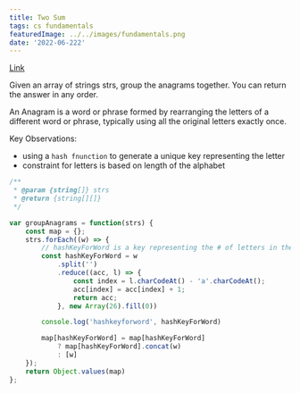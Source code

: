 ```yaml
---
title: Two Sum
tags: cs fundamentals
featuredImage: ../../images/fundamentals.png
date: '2022-06-222'
---
```

[Link](https://leetcode.com/problems/group-anagrams/)

Given an array of strings strs, group the anagrams together. You can return the answer in any order.

An Anagram is a word or phrase formed by rearranging the letters of a different word or phrase, typically using all the original letters exactly once.

Key Observations:
- using a `hash fnunction` to generate a unique key representing the letter
- constraint for letters is based on length of the alphabet

```javascript
/**
 * @param {string[]} strs
 * @return {string[][]}
 */

var groupAnagrams = function(strs) {
    const map = {};
    strs.forEach((w) => {
        // hashKeyForWord is a key representing the # of letters in the word
        const hashKeyForWord = w
            .split('')
            .reduce((acc, l) => {
                const index = l.charCodeAt() - 'a'.charCodeAt();
                acc[index] = acc[index] + 1;
                return acc;
            }, new Array(26).fill(0))

        console.log('hashkeyforword', hashKeyForWord)

        map[hashKeyForWord] = map[hashKeyForWord]
            ? map[hashKeyForWord].concat(w)
            : [w]
    });
    return Object.values(map)
};
```